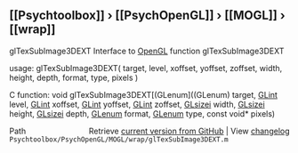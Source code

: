 ## [[Psychtoolbox]] &#8250; [[PsychOpenGL]] &#8250; [[MOGL]] &#8250; [[wrap]]

glTexSubImage3DEXT  Interface to [OpenGL](OpenGL) function glTexSubImage3DEXT  
  
usage:  glTexSubImage3DEXT( target, level, xoffset, yoffset, zoffset, width, height, depth, format, type, pixels )  
  
C function:  void glTexSubImage3DEXT[(GLenum]((GLenum) target, [GLint](GLint) level, [GLint](GLint) xoffset, [GLint](GLint) yoffset, [GLint](GLint) zoffset, [GLsizei](GLsizei) width, [GLsizei](GLsizei) height, [GLsizei](GLsizei) depth, [GLenum](GLenum) format, [GLenum](GLenum) type, const void\* pixels)  




<div class="code_header" style="text-align:right;">
  <span style="float:left;">Path&nbsp;&nbsp;</span> <span class="counter">Retrieve <a href=
  "https://raw.github.com/Psychtoolbox-3/Psychtoolbox-3/beta/Psychtoolbox/PsychOpenGL/MOGL/wrap/glTexSubImage3DEXT.m">current version from GitHub</a> | View <a href=
  "https://github.com/Psychtoolbox-3/Psychtoolbox-3/commits/beta/Psychtoolbox/PsychOpenGL/MOGL/wrap/glTexSubImage3DEXT.m">changelog</a></span>
</div>
<div class="code">
  <code>Psychtoolbox/PsychOpenGL/MOGL/wrap/glTexSubImage3DEXT.m</code>
</div>

